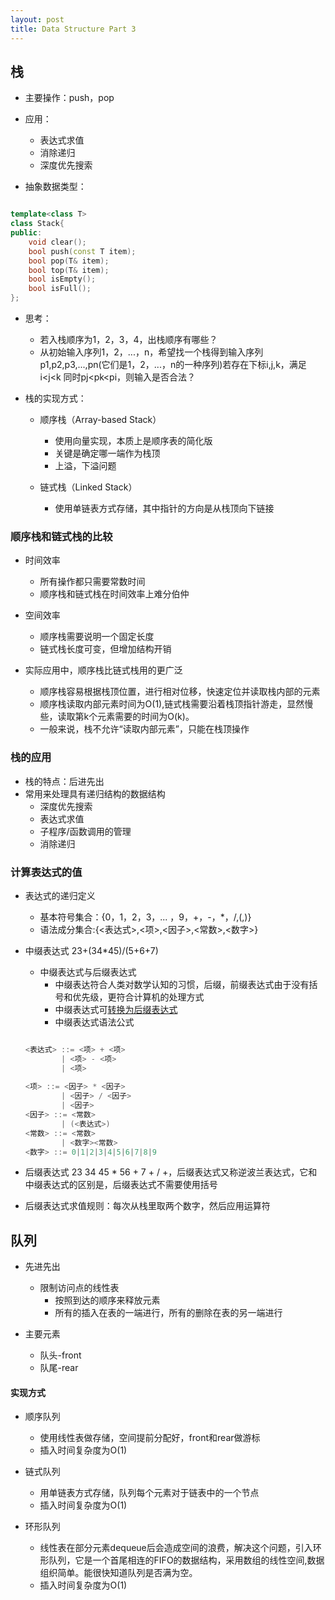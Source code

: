 ```yaml
---
layout: post
title: Data Structure Part 3
---
```


## 栈

- 主要操作：push，pop
- 应用：
	- 表达式求值
	- 消除递归
	- 深度优先搜索

- 抽象数据类型：

```cpp

template<class T>
class Stack{
public:
	void clear();
	bool push(const T item);
	bool pop(T& item);
	bool top(T& item);
	bool isEmpty();
	bool isFull();
};

```

- 思考：
	- 若入栈顺序为1，2，3，4，出栈顺序有哪些？
	- 从初始输入序列1，2，...，n，希望找一个栈得到输入序列p1,p2,p3,...,pn(它们是1，2，...，n的一种序列)若存在下标i,j,k，满足i<j<k 同时pj<pk<pi，则输入是否合法？

- 栈的实现方式：
	- 顺序栈（Array-based Stack）
		- 使用向量实现，本质上是顺序表的简化版
		- 关键是确定哪一端作为栈顶
		- 上溢，下溢问题

	- 链式栈（Linked Stack）
		- 使用单链表方式存储，其中指针的方向是从栈顶向下链接  

### 顺序栈和链式栈的比较

- 时间效率
	- 所有操作都只需要常数时间
	- 顺序栈和链式栈在时间效率上难分伯仲

- 空间效率
	- 顺序栈需要说明一个固定长度
	- 链式栈长度可变，但增加结构开销  

- 实际应用中，顺序栈比链式栈用的更广泛
	- 顺序栈容易根据栈顶位置，进行相对位移，快速定位并读取栈内部的元素
	- 顺序栈读取内部元素时间为O(1),链式栈需要沿着栈顶指针游走，显然慢些，读取第k个元素需要的时间为O(k)。
	- 一般来说，栈不允许“读取内部元素”，只能在栈顶操作 

### 栈的应用

- 栈的特点：后进先出
- 常用来处理具有递归结构的数据结构
	- 深度优先搜索
	- 表达式求值
	- 子程序/函数调用的管理
	- 消除递归

	
### 计算表达式的值

- 表达式的递归定义
	- 基本符号集合：{0，1，2，3，... ，9，+，-，*，/,(,)}
	- 语法成分集合:{<表达式>,<项>,<因子>,<常数>,<数字>}

- 中缀表达式 23+(34*45)/(5+6+7)

	- 中缀表达式与后缀表达式
		- 中缀表达符合人类对数学认知的习惯，后缀，前缀表达式由于没有括号和优先级，更符合计算机的处理方式
		- 中缀表达式可[转换为后缀表达式](http://btechsmartclass.com/DS/U2_T5.html) 
		- 中缀表达式语法公式

	```cpp

	<表达式> ::= <项> + <项>
		 	| <项> - <项>
			| <项>
			
	<项> ::= <因子> * <因子>
		 	| <因子> / <因子>
			| <因子>
	<因子> ::= <常数>
			| (<表达式>)
	<常数> ::= <常数>
			| <数字><常数>
	<数字> ::= 0|1|2|3|4|5|6|7|8|9

	```
- 后缀表达式 23 34 45 * 56 + 7 + / +，后缀表达式又称逆波兰表达式，它和中缀表达式的区别是，后缀表达式不需要使用括号
- 后缀表达式求值规则：每次从栈里取两个数字，然后应用运算符


## 队列

- 先进先出
	- 限制访问点的线性表
		- 按照到达的顺序来释放元素
		- 所有的插入在表的一端进行，所有的删除在表的另一端进行

- 主要元素
	- 队头-front
	- 队尾-rear


#### 实现方式

- 顺序队列
	- 使用线性表做存储，空间提前分配好，front和rear做游标
	- 插入时间复杂度为O(1)
	
- 链式队列
	- 用单链表方式存储，队列每个元素对于链表中的一个节点
	- 插入时间复杂度为O(1)

- 环形队列
	- 线性表在部分元素dequeue后会造成空间的浪费，解决这个问题，引入环形队列，它是一个首尾相连的FIFO的数据结构，采用数组的线性空间,数据组织简单。能很快知道队列是否满为空。
	- 插入时间复杂度为O(1)

